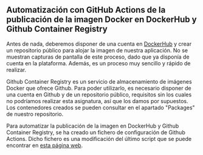 ## Automatización con GitHub Actions de la publicación de la imagen Docker en DockerHub y Github Container Registry

Antes de nada, deberemos disponer de una cuenta en [DockerHub](https://hub.docker.com/) y crear un repositorio público para alojar la imagen de nuestra aplicación. No se muestran capturas de pantalla de este proceso, dado que ya disponía de cuenta en la plataforma. Además, es un proceso muy sencillo y rápido de realizar.

Github Container Registry es un servicio de almacenamiento de imágenes Docker que ofrece Github. Para poder utilizarlo, es necesario disponer de una cuenta en Github y de un repositorio público, requisitos sin los cuales no podríamos realizar esta asignatura, así que los damos por supuestos. Los contenedores creados se pueden consultar en el apartado "Packages" de nuestro repositorio.

Para automatizar la publicación de la imagen en DockerHub y Github Container Registry, se ha creado un fichero de configuración de Github Actions. Dicho fichero es una modificación del último script que se puede encontrar en [esta página web](https://docs.github.com/en/actions/publishing-packages/publishing-docker-images). 